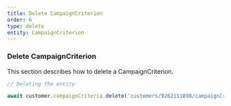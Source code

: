 ```yaml
---
title: Delete CampaignCriterion
order: 6
type: delete
entity: CampaignCriterion
---
```


### Delete CampaignCriterion

This section describes how to delete a CampaignCriterion.

```javascript
// Deleting the entity

await customer.campaignCriteria.delete('customers/9262111890/campaignCriteria/1599497210~1000')
```
